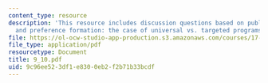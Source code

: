 ```yaml
---
content_type: resource
description: 'This resource includes discussion questions based on public opinion
  and preference formation: the case of universal vs. targeted programs.'
file: https://ol-ocw-studio-app-production.s3.amazonaws.com/courses/17-317-u-s-social-policy-spring-2006/9c96ee523df1e8300eb2f2b71b33bcdf_9_10.pdf
file_type: application/pdf
resourcetype: Document
title: 9_10.pdf
uid: 9c96ee52-3df1-e830-0eb2-f2b71b33bcdf
---
```

